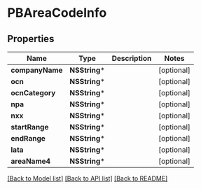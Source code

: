 # PBAreaCodeInfo

## Properties
Name | Type | Description | Notes
------------ | ------------- | ------------- | -------------
**companyName** | **NSString*** |  | [optional] 
**ocn** | **NSString*** |  | [optional] 
**ocnCategory** | **NSString*** |  | [optional] 
**npa** | **NSString*** |  | [optional] 
**nxx** | **NSString*** |  | [optional] 
**startRange** | **NSString*** |  | [optional] 
**endRange** | **NSString*** |  | [optional] 
**lata** | **NSString*** |  | [optional] 
**areaName4** | **NSString*** |  | [optional] 

[[Back to Model list]](../README.md#documentation-for-models) [[Back to API list]](../README.md#documentation-for-api-endpoints) [[Back to README]](../README.md)


